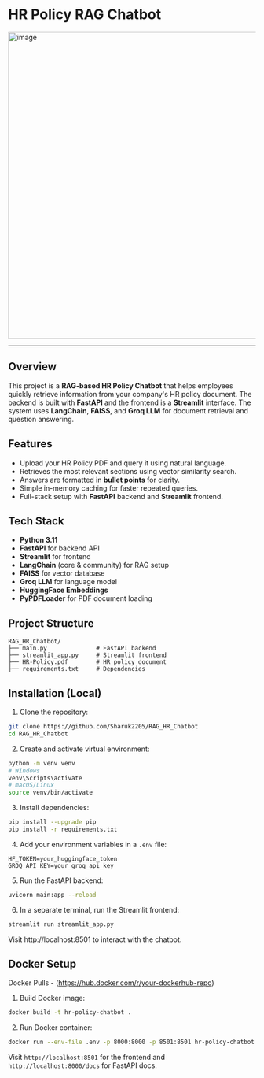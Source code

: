 # HR Policy RAG Chatbot

<img width="1454" height="623" alt="image" src="https://github.com/user-attachments/assets/710eca8a-e684-4c99-8359-dec874e91254" />


---

## Overview

This project is a **RAG-based HR Policy Chatbot** that helps employees quickly retrieve information from your company's HR policy document. The backend is built with **FastAPI** and the frontend is a **Streamlit** interface. The system uses **LangChain**, **FAISS**, and **Groq LLM** for document retrieval and question answering.

## Features

- Upload your HR Policy PDF and query it using natural language.
- Retrieves the most relevant sections using vector similarity search.
- Answers are formatted in **bullet points** for clarity.
- Simple in-memory caching for faster repeated queries.
- Full-stack setup with **FastAPI** backend and **Streamlit** frontend.

## Tech Stack

- **Python 3.11**
- **FastAPI** for backend API
- **Streamlit** for frontend
- **LangChain** (core & community) for RAG setup
- **FAISS** for vector database
- **Groq LLM** for language model
- **HuggingFace Embeddings**
- **PyPDFLoader** for PDF document loading

## Project Structure

```
RAG_HR_Chatbot/
├── main.py              # FastAPI backend
├── streamlit_app.py     # Streamlit frontend
├── HR-Policy.pdf        # HR policy document
├── requirements.txt     # Dependencies

```

## Installation (Local)

1. Clone the repository:

```bash
git clone https://github.com/Sharuk2205/RAG_HR_Chatbot
cd RAG_HR_Chatbot
```

2. Create and activate virtual environment:

```bash
python -m venv venv
# Windows
venv\Scripts\activate
# macOS/Linux
source venv/bin/activate
```

3. Install dependencies:

```bash
pip install --upgrade pip
pip install -r requirements.txt
```

4. Add your environment variables in a `.env` file:

```
HF_TOKEN=your_huggingface_token
GROQ_API_KEY=your_groq_api_key
```

5. Run the FastAPI backend:

```bash
uvicorn main:app --reload
```

6. In a separate terminal, run the Streamlit frontend:

```bash
streamlit run streamlit_app.py
```

Visit http://localhost:8501 to interact with the chatbot.

## Docker Setup
 
Docker Pulls - (https://hub.docker.com/r/your-dockerhub-repo)

1. Build Docker image:

```bash
docker build -t hr-policy-chatbot .
```

2. Run Docker container:

```bash
docker run --env-file .env -p 8000:8000 -p 8501:8501 hr-policy-chatbot
```

Visit `http://localhost:8501` for the frontend and `http://localhost:8000/docs` for FastAPI docs.

